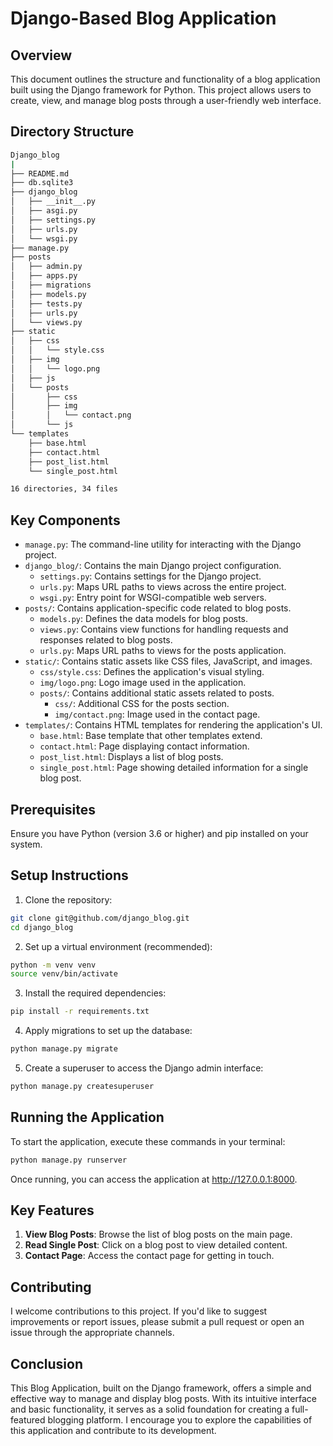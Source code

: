 # Django-Based Blog Application

## Overview

This document outlines the structure and functionality of a blog application built using the Django framework for Python. This project allows users to create, view, and manage blog posts through a user-friendly web interface.

## Directory Structure

```bash
Django_blog
|
├── README.md
├── db.sqlite3
├── django_blog
│   ├── __init__.py
│   ├── asgi.py
│   ├── settings.py
│   ├── urls.py
│   └── wsgi.py
├── manage.py
├── posts
│   ├── admin.py
│   ├── apps.py
│   ├── migrations
│   ├── models.py
│   ├── tests.py
│   ├── urls.py
│   └── views.py
├── static
│   ├── css
│   │   └── style.css
│   ├── img
│   │   └── logo.png
│   ├── js
│   └── posts
│       ├── css
│       ├── img
│       │   └── contact.png
│       └── js
└── templates
    ├── base.html
    ├── contact.html
    ├── post_list.html
    └── single_post.html

16 directories, 34 files
```

## Key Components

- `manage.py`: The command-line utility for interacting with the Django project.
- `django_blog/`: Contains the main Django project configuration.
  - `settings.py`: Contains settings for the Django project.
  - `urls.py`: Maps URL paths to views across the entire project.
  - `wsgi.py`: Entry point for WSGI-compatible web servers.
- `posts/`: Contains application-specific code related to blog posts.
  - `models.py`: Defines the data models for blog posts.
  - `views.py`: Contains view functions for handling requests and responses related to blog posts.
  - `urls.py`: Maps URL paths to views for the posts application.
- `static/`: Contains static assets like CSS files, JavaScript, and images.
  - `css/style.css`: Defines the application's visual styling.
  - `img/logo.png`: Logo image used in the application.
  - `posts/`: Contains additional static assets related to posts.
    - `css/`: Additional CSS for the posts section.
    - `img/contact.png`: Image used in the contact page.
- `templates/`: Contains HTML templates for rendering the application's UI.
  - `base.html`: Base template that other templates extend.
  - `contact.html`: Page displaying contact information.
  - `post_list.html`: Displays a list of blog posts.
  - `single_post.html`: Page showing detailed information for a single blog post.

## Prerequisites

Ensure you have Python (version 3.6 or higher) and pip installed on your system.

## Setup Instructions

1. Clone the repository:

```bash
git clone git@github.com/django_blog.git
cd django_blog
```

2. Set up a virtual environment (recommended):

```bash
python -m venv venv
source venv/bin/activate
```

3. Install the required dependencies:

```bash
pip install -r requirements.txt
```

4. Apply migrations to set up the database:

```bash
python manage.py migrate
```

5. Create a superuser to access the Django admin interface:

```bash
python manage.py createsuperuser
```

## Running the Application

To start the application, execute these commands in your terminal:

```bash
python manage.py runserver
```

Once running, you can access the application at <http://127.0.0.1:8000>.

## Key Features

1. **View Blog Posts**: Browse the list of blog posts on the main page.
2. **Read Single Post**: Click on a blog post to view detailed content.
3. **Contact Page**: Access the contact page for getting in touch.

## Contributing

I welcome contributions to this project. If you'd like to suggest improvements or report issues, please submit a pull request or open an issue through the appropriate channels.

## Conclusion

This Blog Application, built on the Django framework, offers a simple and effective way to manage and display blog posts. With its intuitive interface and basic functionality, it serves as a solid foundation for creating a full-featured blogging platform. I encourage you to explore the capabilities of this application and contribute to its development.
